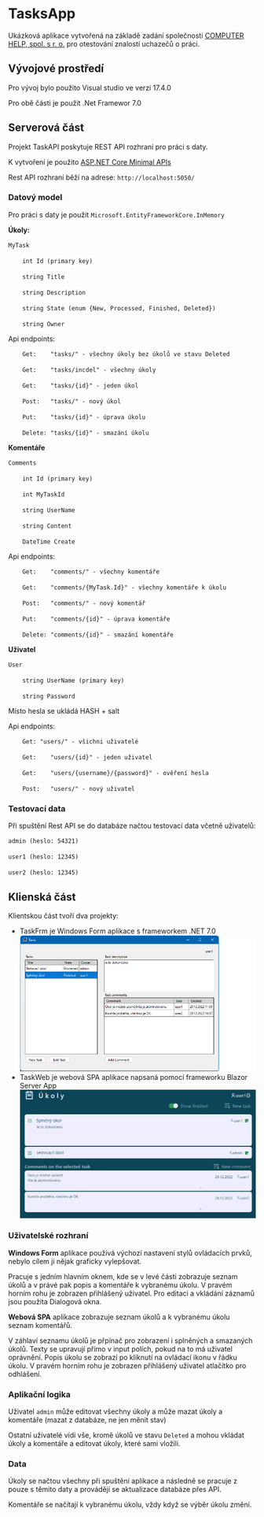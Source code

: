 # TasksApp

Ukázková aplikace vytvořená na základě zadání společnosti [COMPUTER HELP, spol. s r. o.](https://www.computerhelp.cz/) pro otestování znalostí uchazečů o práci.

## Vývojové prostředí

Pro vývoj bylo použito Visual studio ve verzi 17.4.0

Pro obě části je použit .Net Framewor 7.0

## Serverová část

Projekt TaskAPI poskytuje REST API rozhraní pro práci s daty.

K vytvoření je použito [ASP.NET Core Minimal APIs](https://learn.microsoft.com/en-us/aspnet/core/fundamentals/minimal-apis?view=aspnetcore-7.0)

Rest API rozhraní běží na adrese: `http://localhost:5050/`

### Datový model

Pro práci s daty je použit `Microsoft.EntityFrameworkCore.InMemory`

**Úkoly:**

```
MyTask

    int Id (primary key)

    string Title

    string Description

    string State (enum {New, Processed, Finished, Deleted})

    string Owner
```

Api endpoints:

```
    Get:	"tasks/" - všechny úkoly bez úkolů ve stavu Deleted

    Get:	"tasks/incdel" - všechny úkoly

    Get:	"tasks/{id}" - jeden úkol

    Post:	"tasks/" - nový úkol

    Put:	"tasks/{id}" - úprava úkolu

    Delete:	"tasks/{id}" - smazání úkolu
```

**Komentáře**

```
Comments

    int Id (primary key)

    int MyTaskId

    string UserName

    string Content

    DateTime Create
```

Api endpoints:

```
    Get:    "comments/" - všechny komentáře

    Get:	"comments/{MyTask.Id}" - všechny komentáře k úkolu

    Post:	"comments/" - nový komentář

    Put:	"comments/{id}" - úprava komentáře

    Delete:	"comments/{id}" - smazání komentáře
```

**Uživatel**

```
User

    string UserName (primary key)

    string Password
```

Místo hesla se ukládá HASH + salt

Api endpoints:

```
    Get: "users/" - všichni uživatelé

    Get:	"users/{id}" - jeden uživatel

    Get:	"users/{username}/{password}" - ověření hesla

    Post:	"users/" - nový uživatel
```

### Testovací data

Při spuštění Rest API se do databáze načtou testovací data včetně uživatelů:

```
admin (heslo: 54321)

user1 (heslo: 12345)

user2 (heslo: 12345)
```

## Klienská část

Klientskou část tvoří dva projekty:
- TaskFrm je Windows Form aplikace s frameworkem .NET 7.0
    ![TaskFrm](./FormClient.png)
- TaskWeb je webová SPA aplikace napsaná pomocí frameworku Blazor Server App
    ![TaskWeb](./WebClient.png)

### Uživatelské rozhraní

**Windows Form** aplikace používá výchozí nastavení stylů ovládacích prvků, nebylo cílem ji nějak graficky vylepšovat.

Pracuje s jedním hlavním oknem, kde se v levé části zobrazuje seznam úkolů a v právé pak popis a komentáře k vybranému úkolu.
V pravém horním rohu je zobrazen přihlášený uživatel. Pro editaci a vkládání záznamů jsou použita Dialogová okna.

**Webová SPA** aplikace zobrazuje seznam úkolů a k vybranému úkolu seznam komentářů. 

V záhlaví seznamu úkolů je přpínač pro zobrazení i splněných a smazaných úkolů.
Texty se upravují přímo v input polích, pokud na to má uživatel oprávnění. Popis úkolu se zobrazí po kliknutí na ovládací ikonu v řádku úkolu. V pravém horním rohu je zobrazen přihlášený uživatel  atlačítko pro odhlášení.

### Aplikační logika

Uživatel `admin` může editovat všechny úkoly a může mazat úkoly a komentáře (mazat z databáze, ne jen měnit stav)

Ostatní uživatelé vídí vše, kromě úkolů ve stavu `Deleted` a mohou vkládat úkoly a komentáře a editovat úkoly, které sami vložili.

### Data

Úkoly se načtou všechny při spuštění aplikace a následně se pracuje z pouze s těmito daty a provádějí se aktualizace databáze přes API.

Komentáře se načítají k vybranému úkolu, vždy když se výběr úkolu změní. 